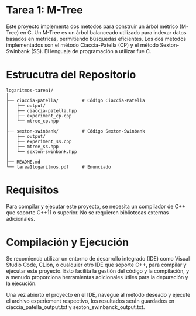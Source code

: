 # Tarea 1: M-Tree

Este proyecto implementa dos métodos para construir un árbol métrico (M-Tree) en C. Un M-Tree es un árbol balanceado utilizado para indexar datos basados en métricas, permitiendo búsquedas eficientes. Los dos métodos implementados son el método Ciaccia-Patella (CP) y el método Sexton-Swinbank (SS). El lenguaje de programación a utilizar fue C.

# Estrucutra del Repositorio
```
logaritmos-tarea1/
│
├── ciaccia-patella/         # Código Ciaccia-Patella 
│   ├── output/
│   ├── ciaccia-patella.hpp
│   ├── experiment_cp.cpp 
│   └── mtree_cp.hpp
│
├── sexton-swinbank/         # Código Sexton-Swinbank
│   ├── output/
│   ├── experiment_ss.cpp 
│   ├── mtree_ss.hpp 
│   └── sexton-swinbank.hpp
│
├── README.md                
└── tarea1logaritmos.pdf     # Enunciado
```

# Requisitos
Para compilar y ejecutar este proyecto, se necesita un compilador de C++ que soporte C++11 o superior. No se requieren bibliotecas externas adicionales.

# Compilación y Ejecución
Se recomienda utilizar un entorno de desarrollo integrado (IDE) como Visual Studio Code, CLion, o cualquier otro IDE que soporte C++, para compilar y ejecutar este proyecto. Esto facilita la gestión del código y la compilación, y a menudo proporciona herramientas adicionales útiles para la depuración y la ejecución.

Una vez abierto el proyecto en el IDE, navegue al método deseado y ejecute el archivo experiement respectivo, los resultados serán guardados en ciaccia_patella_output.txt y sexton_swinbanck_output.txt.